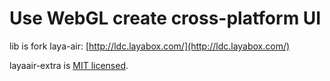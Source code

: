 # Use WebGL create cross-platform UI

lib is fork laya-air: [http://ldc.layabox.com/](http://ldc.layabox.com/)

layaair-extra is [MIT licensed](./LICENSE).
